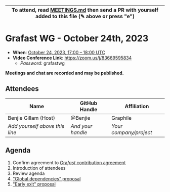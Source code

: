 | To attend, read [MEETINGS.md][] then send a PR with yourself added to this file (✎ above or press "e") |
| ------------------------------------------------------------------------------------------------------ |

# Grafast WG - October 24th, 2023

- **When**: [October 24, 2023, 17:00 – 18:00 UTC](https://www.timeanddate.com/worldclock/converter.html?iso=20231024T170000&p1=224&p2=179&p3=136&p4=268&p5=367&p6=438&p7=248&p8=240)
- **Video Conference Link**: https://zoom.us/j/83669595834
  - _Password:_ grafastwg

**Meetings and chat are recorded and may be published.**

## Attendees

<!-- prettier-ignore -->
| Name                           | GitHub Handle     | Affiliation            |
| ------------------------------ | ----------------- | ---------------------- |
| Benjie Gillam (Host)           | @Benjie           | Graphile               |
| *Add yourself above this line* | *And your handle* | *Your company/project* |

## Agenda

1. Confirm agreement to [Gra*fast* contribution agreement][AGREEMENT.md]
1. Introduction of attendees
1. Review agenda
1. ["Global dependencies" proposal](https://github.com/benjie/crystal/issues/505)
1. ["Early exit" proposal](https://github.com/benjie/crystal/issues/405)

[MEETINGS.md]: ../MEETINGS.md
[AGREEMENT.md]: ../AGREEMENT.md
